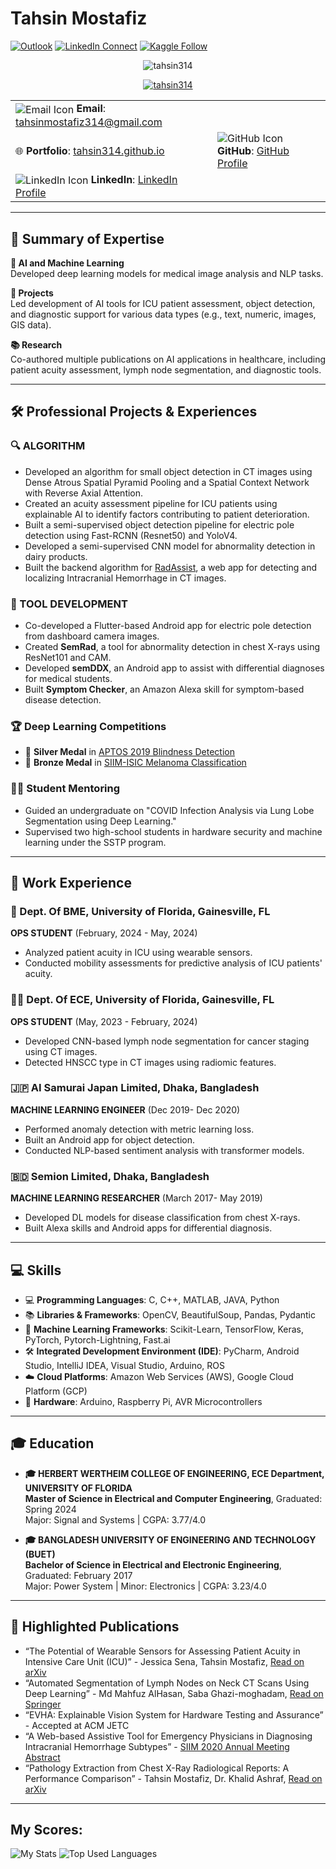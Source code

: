 # Tahsin Mostafiz

[![Outlook](https://img.shields.io/badge/%20-Send%20Mail-black?color=14171A&labelColor=ef5350&logo=gmail&logoColor=ffffff)](mailto:m.tahsinmostafiz@ufl.edu?subject=From%20GitHub&body=Hi,%20there.%20Found%20you%20from%20GitHub.)
[![LinkedIn Connect](https://img.shields.io/badge/%20-Connect-black?color=14171A&labelColor=212121&logo=linkedin&logoColor=ffffff)](https://www.linkedin.com/in/mohammad-tahsin-mostafiz-276292141/)
[![Kaggle Follow](https://img.shields.io/badge/%20-Follow-black?color=14171A&labelColor=37474f&logo=kaggle&logoColor=4fc3f7)](https://www.kaggle.com/tahsin)

<p align="center"> <img src="https://komarev.com/ghpvc/?username=tahsin314&label=Profile%20views&color=0e75b6&style=for-the-badge" alt="tahsin314" /> </p>

<p align="center"> <a href="https://github.com/ryo-ma/github-profile-trophy"><img src="https://github-profile-trophy.vercel.app/?username=tahsin314&theme=onedark" alt="tahsin314" /></a> </p>

<table>
    <tr>
        <td><img src="https://img.icons8.com/ios-glyphs/30/email.png" alt="Email Icon" style="vertical-align:middle;"/> <strong>Email</strong>: <a href="mailto:tahsinmostafiz314@gmail.com">tahsinmostafiz314@gmail.com</a></td>
    </tr>
    <tr>
        <td>🌐 <strong>Portfolio</strong>: <a href="https://tahsin314.github.io">tahsin314.github.io</a></td>
        <td><img src="https://img.icons8.com/ios-glyphs/30/github.png" alt="GitHub Icon" style="vertical-align:middle;"/> <strong>GitHub</strong>: <a href="https://github.com/tahsin314">GitHub Profile</a></td>
    </tr>
    <tr>
        <td><img src="https://img.icons8.com/color/30/linkedin.png" alt="LinkedIn Icon" style="vertical-align:middle;"/> <strong>LinkedIn</strong>: <a href="https://www.linkedin.com/in/tahsin314">LinkedIn Profile</a></td>
    </tr>
</table>

---

## 🧠 **Summary of Expertise**

**🤖 AI and Machine Learning**  
Developed deep learning models for medical image analysis and NLP tasks.

**🚀 Projects**  
Led development of AI tools for ICU patient assessment, object detection, and diagnostic support for various data types (e.g., text, numeric, images, GIS data).

**📚 Research**  
Co-authored multiple publications on AI applications in healthcare, including patient acuity assessment, lymph node segmentation, and diagnostic tools.

---

## 🛠️ **Professional Projects & Experiences**

### 🔍 ALGORITHM
- Developed an algorithm for small object detection in CT images using Dense Atrous Spatial Pyramid Pooling and a Spatial Context Network with Reverse Axial Attention.
- Created an acuity assessment pipeline for ICU patients using explainable AI to identify factors contributing to patient deterioration.
- Built a semi-supervised object detection pipeline for electric pole detection using Fast-RCNN (Resnet50) and YoloV4.
- Developed a semi-supervised CNN model for abnormality detection in dairy products.
- Built the backend algorithm for [RadAssist](https://radassist.net), a web app for detecting and localizing Intracranial Hemorrhage in CT images.

### 🔧 TOOL DEVELOPMENT
- Co-developed a Flutter-based Android app for electric pole detection from dashboard camera images.
- Created **SemRad**, a tool for abnormality detection in chest X-rays using ResNet101 and CAM.
- Developed **semDDX**, an Android app to assist with differential diagnoses for medical students.
- Built **Symptom Checker**, an Amazon Alexa skill for symptom-based disease detection.

### 🏆 **Deep Learning Competitions**
- 🥈 **Silver Medal** in [APTOS 2019 Blindness Detection](https://www.kaggle.com/competitions/aptos2019-blindness-detection)
- 🥉 **Bronze Medal** in [SIIM-ISIC Melanoma Classification](https://www.kaggle.com/competitions/siim-isic-melanoma-classification)

### 👨‍🏫 **Student Mentoring**
- Guided an undergraduate on "COVID Infection Analysis via Lung Lobe Segmentation using Deep Learning."
- Supervised two high-school students in hardware security and machine learning under the SSTP program.

---

## 💼 **Work Experience**

### 🏥 Dept. Of BME, University of Florida, Gainesville, FL  
**OPS STUDENT** (February, 2024 - May, 2024)  
- Analyzed patient acuity in ICU using wearable sensors.
- Conducted mobility assessments for predictive analysis of ICU patients' acuity.

### 🧑‍🔬 Dept. Of ECE, University of Florida, Gainesville, FL  
**OPS STUDENT** (May, 2023 - February, 2024)  
- Developed CNN-based lymph node segmentation for cancer staging using CT images.
- Detected HNSCC type in CT images using radiomic features.

### 🇯🇵 AI Samurai Japan Limited, Dhaka, Bangladesh  
**MACHINE LEARNING ENGINEER** (Dec 2019- Dec 2020)  
- Performed anomaly detection with metric learning loss.
- Built an Android app for object detection.
- Conducted NLP-based sentiment analysis with transformer models.

### 🇧🇩 Semion Limited, Dhaka, Bangladesh  
**MACHINE LEARNING RESEARCHER** (March 2017- May 2019)  
- Developed DL models for disease classification from chest X-rays.
- Built Alexa skills and Android apps for differential diagnosis.

---

## 💻 **Skills**

- 💻 **Programming Languages**: C, C++, MATLAB, JAVA, Python  
- 📚 **Libraries & Frameworks**: OpenCV, BeautifulSoup, Pandas, Pydantic  
- 🧠 **Machine Learning Frameworks**: Scikit-Learn, TensorFlow, Keras, PyTorch, Pytorch-Lightning, Fast.ai  
- 🛠️ **Integrated Development Environment (IDE)**: PyCharm, Android Studio, IntelliJ IDEA, Visual Studio, Arduino, ROS  
- ☁️ **Cloud Platforms**: Amazon Web Services (AWS), Google Cloud Platform (GCP)  
- 🔌 **Hardware**: Arduino, Raspberry Pi, AVR Microcontrollers  

---

## 🎓 **Education**

- **🎓 HERBERT WERTHEIM COLLEGE OF ENGINEERING, ECE Department, UNIVERSITY OF FLORIDA**  
  **Master of Science in Electrical and Computer Engineering**, Graduated: Spring 2024  
  Major: Signal and Systems | CGPA: 3.77/4.0

- **🎓 BANGLADESH UNIVERSITY OF ENGINEERING AND TECHNOLOGY (BUET)**  
  **Bachelor of Science in Electrical and Electronic Engineering**, Graduated: February 2017  
  Major: Power System | Minor: Electronics | CGPA: 3.23/4.0

---

## 📄 **Highlighted Publications**

- “The Potential of Wearable Sensors for Assessing Patient Acuity in Intensive Care Unit (ICU)” - Jessica Sena, Tahsin Mostafiz, [Read on arXiv](https://arxiv.org/ftp/arxiv/papers/2311/2311.02251.pdf)
- “Automated Segmentation of Lymph Nodes on Neck CT Scans Using Deep Learning” - Md Mahfuz AlHasan, Saba Ghazi-moghadam, [Read on Springer](https://link.springer.com/article/10.1007/s10278-024-01114-w)
- “EVHA: Explainable Vision System for Hardware Testing and Assurance” - Accepted at ACM JETC
- “A Web-based Assistive Tool for Emergency Physicians in Diagnosing Intracranial Hemorrhage Subtypes” - [SIIM 2020 Annual Meeting Abstract](https://cdn.ymaws.com/siim.org/resource/resmgr/siim20/abstracts-applied/Hasan_A_Web_Based_Assistive_.pdf)
- “Pathology Extraction from Chest X-Ray Radiological Reports: A Performance Comparison” - Tahsin Mostafiz, Dr. Khalid Ashraf, [Read on arXiv](https://arxiv.org/abs/1812.02305)

---

## My Scores:
![My Stats](https://github-readme-stats.vercel.app/api?username=tahsin314&title_color=3498db&text_color=2ecc71&icon_color=3498db&bg_color=00000000&hide_border=true&show_icons=true&include_all_commits=true&count_private=true&disable_animations=true)
![Top Used Languages](https://github-readme-stats.vercel.app/api/top-langs/?username=tahsin314&title_color=3498db&text_color=2ecc71&icon_color=3498db&bg_color=00000000&hide=TeX&layout=compact)


  


